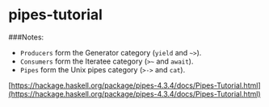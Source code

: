 pipes-tutorial
==============

###Notes:
- `Producers` form the Generator category (`yield` and `~>`). 
- `Consumers` form the Iteratee category (`>~` and `await`).
- `Pipes` form the Unix pipes category (`>->` and `cat`).

[https://hackage.haskell.org/package/pipes-4.3.4/docs/Pipes-Tutorial.html](https://hackage.haskell.org/package/pipes-4.3.4/docs/Pipes-Tutorial.html)
